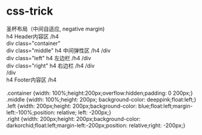# css-trick

圣杯布局（中间自适应, negative margin)<br/>
h4 Header内容区 /h4<br/>
div class="container"<br/>
  div class="middle" h4 中间弹性区 /h4 /div<br/>
  div class="left" h4 左边栏 /h4 /div<br/>
  div class="right" h4 右边栏 /h4 /div<br/>
/div<br/>
h4 Footer内容区 /h4<br/>
<br/>
.container {width: 100%;height:200px;overflow:hidden;padding: 0 200px;}<br/>
.middle {width: 100%;height: 200px; background-color: deeppink;float:left;}<br/>
.left {width: 200px;height: 200px;background-color: blue;float:left;margin-left:-100%;position: relative; left: -200px;}<br/>
.right {width: 200px;height: 200px;background-color: darkorchid;float:left;margin-left:-200px;position: relative;right: -200px;}<br/>

